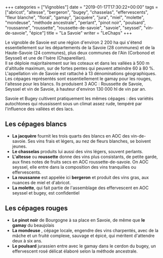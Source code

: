 +++
categories = ["Vignobles"]
date = "2019-01-17T17:30:22+00:00"
tags = ["abricot", "altesse", "bergeron", "bugey", "chasselas", "effervescents", "fleur blanche", "floral", "gamay", "jacquère", "jura", "miel", "molette", "mondeuse", "méthode ancestrale", "perlant", "pinot noir", "poulsard", "roussanne", "roussette", "roussette-de-savoie", "savoie", "seyssel", "vin-de-savoie", "épice"] 
title = "La Savoie"
writer = "LeChaps"
+++

Le vignoble de Savoie est une région d'environ 2 200 ha qui s'étend essentiellement sur les départements de la Savoie (28 communes) et de la Haute-Savoie (24 communes), plus deux communes de l'Ain (Corbonod et Seyssel) et une de l'Isère (Chapareillan).  
Il se déploie majoritairement sur les coteaux et dans les vallées à 500 m d'altitude maximum, sur de fortes pentes qui peuvent atteindre 60 à 80 %. L'appellation vin de Savoie est rattaché à 13 dénominations géographiques.  
Les cépages représentés sont essentiellement le gamay pour les rouges, l'altesse pour les blancs. Ils produisent 3 AOC : Roussette de Savoie, Seyssel et vin de Savoie, à hauteur d'environ 130 000 hl de vin par an.

Savoie et Bugey cultivent pratiquement les mêmes cépages : des variétés autochtones qui réussissent sous un climat assez rude, tempéré par l'influence des vallées et des lacs.

## Les cépages blancs

* **La jacquère** fournit les trois quarts des blancs en AOC des vin-de-savoie. Ses vins frais et légers, au nez de fleurs blanches, se boivent jeunes.
* **Le chasselas** produits lui aussi des vins légers, souvent perlants.
* **L'altesse** ou **roussette** donne des vins plus consistants, de petite garde, aux fines notes de fruits secs en AOC roussette-de-savoie. On AOC seyssel, elle entre dans la composition des vins tranquilles ou effervescents.
* **La roussanne** est appelée ici **bergeron** et produit des vins gras, aux nuances de miel et d'abricot.
* **La molette**, qui fait partie de l'assemblage des effervescent en AOC seyssel et bugey, est confidentiel

## Les cépages rouges

* **Le pinot noir** de Bourgogne à sa place en Savoie, de même que **le gamay** du beaujolais
* **La mondeuse** , cépage locale, engendre des vins charpentés, avec de la mâche et un fruité complexe, sauvage et épicé, qui méritent d'attendre deux à six ans.
* **Le poulsard** jurassien entre avec le gamay dans le cerdon du bugey, un effervescent rosé délicat élaboré selon la méthode ancestrale.
